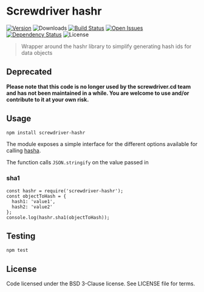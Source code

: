 # Screwdriver hashr
[![Version][npm-image]][npm-url] ![Downloads][downloads-image] [![Build Status][wercker-image]][wercker-url] [![Open Issues][issues-image]][issues-url] [![Dependency Status][daviddm-image]][daviddm-url] ![License][license-image]

> Wrapper around the hashr library to simplify generating hash ids for data objects

## Deprecated

**Please note that this code is no longer used by the screwdriver.cd team and has not been maintained in a while. You are welcome to use and/or contribute to it at your own risk.**

## Usage

```bash
npm install screwdriver-hashr
```

The module exposes a simple interface for the different options available for calling
[hasha](ghub.io/hasha).

The function calls `JSON.stringify` on the value passed in

### sha1
```
const hashr = require('screwdriver-hashr');
const objectToHash = {
  hash1: 'value1',
  hash2: 'value2'
};
console.log(hashr.sha1(objectToHash));
```


## Testing

```bash
npm test
```

## License

Code licensed under the BSD 3-Clause license. See LICENSE file for terms.

[npm-image]: https://img.shields.io/npm/v/screwdriver-hashr.svg
[npm-url]: https://npmjs.org/package/screwdriver-hashr
[downloads-image]: https://img.shields.io/npm/dt/screwdriver-hashr.svg
[license-image]: https://img.shields.io/npm/l/screwdriver-hashr.svg
[issues-image]: https://img.shields.io/github/issues/screwdriver-cd/hashr.svg
[issues-url]: https://github.com/screwdriver-cd/hashr/issues
[wercker-image]: https://app.wercker.com/status/4afb68125eed62eef36f89f7027bef7b
[wercker-url]: https://app.wercker.com/project/bykey/4afb68125eed62eef36f89f7027bef7b
[daviddm-image]: https://david-dm.org/screwdriver-cd/hashr.svg?theme=shields.io
[daviddm-url]: https://david-dm.org/screwdriver-cd/hashr
